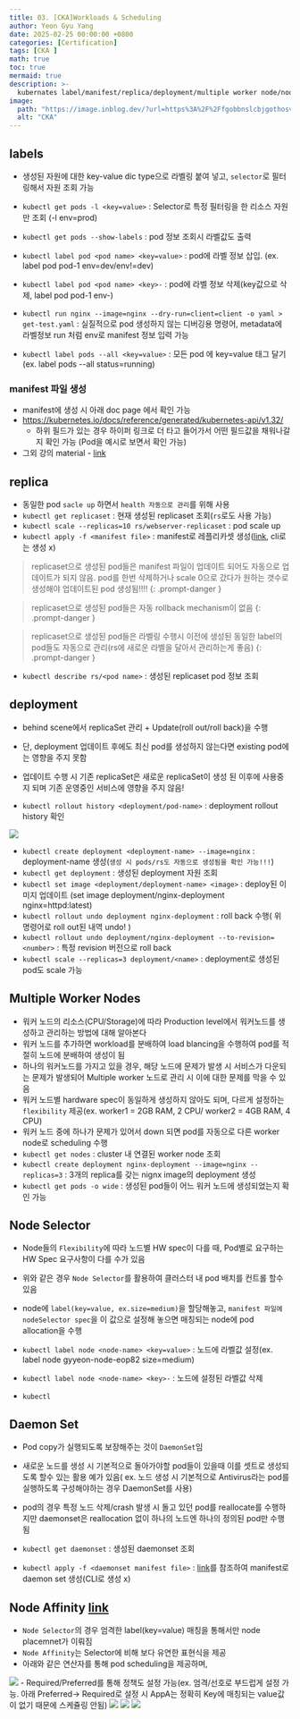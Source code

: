 ```yaml
---
title: 03. [CKA]Workloads & Scheduling
author: Yeon Gyu Yang
date: 2025-02-25 00:00:00 +0800
categories: [Certification]
tags: [CKA ]
math: true
toc: true
mermaid: true
description: >-
  kubernates label/manifest/replica/deployment/multiple worker node/node selector/daemonset/node affinity에 대해 알아보자
image:
  path: "https://image.inblog.dev/?url=https%3A%2F%2Ffgobbnslcbjgothosvni.supabase.co%2Fstorage%2Fv1%2Fobject%2Fpublic%2Fimages%2Ffeatured_image%2F2024-08-25T17%3A27%3A36.968Z-4e6c06c4-6921-46e5-9e24-888b926522af&w=750&q=75"
  alt: "CKA"
---
```


## labels
- 생성된 자원에 대한 key-value dic type으로 라벨링 붙여 넣고, `selector`로 필터링해서 자원 조회 가능

- `kubectl get pods -l <key=value>` : Selector로 특정 필터링을 한 리소스 자원만 조회 (-l env=prod)
- `kubectl get pods --show-labels` : pod 정보 조회시 라벨값도 출력
- `kubectl label pod <pod name> <key=value>` : pod에 라벨 정보 삽입. (ex. label pod pod-1 env=dev/env!=dev)
- `kubectl label pod <pod name> <key>-` : pod에 라벨 정보 삭제(key값으로 삭제, label pod pod-1 env-)
- `kubectl run nginx --image=nginx --dry-run=client=client -o yaml > get-test.yaml` : 실질적으로 pod 생성하지 않는 디버깅용 명령어, metadata에 라벨정보 run 처럼 env로 manifest 정보 입력 가능
- `kubectl label pods --all <key=value>` : 모든 pod 에 key=value 태그 달기 (ex. label pods --all status=running)

### manifest 파일 생성
- manifest에 생성 시 아래 doc page 에서 확인 가능
- https://kubernetes.io/docs/reference/generated/kubernetes-api/v1.32/
  - 하위 필드가 있는 경우 하이퍼 링크로 더 타고 들어가서 어떤 필드값을 채워나갈지 확인 가능 (Pod을 예시로 보면서 확인 가능)
- 그외 강의 material - [link](https://github.com/zealvora/certified-kubernetes-administrator/blob/master/Domain%201%20-%20Core%20Concepts/manifest-structure.md)

## replica
- 동일한 pod `sacle up` 하면서 `health 자동으로 관리`를 위해 사용
- `kubectl get replicaset` : 현재 생성된 replicaset 조회(`rs`로도 사용 가능)
- `kubectl scale --replicas=10 rs/webserver-replicaset` : pod scale up
- `kubectl apply -f <manifest file>` : manifest로 레플리카셋 생성([link](https://kubernetes.io/ko/docs/concepts/workloads/controllers/replicaset/), cli로는 생성 x)

> replicaset으로 생성된 pod들은 manifest 파일이 업데이트 되어도 자동으로 업데이트가 되지 않음. pod를 한번 삭제하거나 scale 0으로 갔다가 원하는 갯수로 생성해야 업데이트된  pod 생성됨!!!!
{: .prompt-danger }

> replicaset으로 생성된 pod들은 자동 rollback mechanism이 없음
{: .prompt-danger }

> replicaset으로 생성된 pod들은 라벨링 수행시 이전에 생성된 동일한 label의 pod들도 자동으로 관리(rs에 새로운 라벨을 달아서 관리하는게 좋음)
{: .prompt-danger }

- `kubectl describe rs/<pod name>` : 생성된 replicaset pod 정보 조회
 

## deployment
- behind scene에서 replicaSet 관리 + Update(roll out/roll back)을 수행 
- 단, deployment 업데이트 후에도 최신 pod를 생성하지 않는다면 existing pod에는 영향을 주지 못함
- 업데이트 수행 시 기존 replicaSet은 새로운 replicaSet이 생성 된 이후에 사용중지 되며 기존 운영중인 서비스에 영향을 주지 않음!

- `kubectl rollout history <deployment/pod-name>` : deployment rollout history 확인

<img src="/assets/img/post/cka/2.png">

- `kubectl create deployment <deployment-name> --image=nginx` : deployment-name 생성(`생성 시 pods/rs도 자동으로 생성됨을 확인 가능!!!`)
- `kubectl get deployment` : 생성된 deployment 자원 조회
- `kubectl set image <deployment/deployment-name> <image>` : deploy된 이미지 업데이트 (set image deployment/nginx-deployment nginx=httpd:latest)
- `kubectl rollout undo deployment nginx-deployment` : roll back 수행( 위 명령어로 roll out된 내역 undo! )
- `kubectl rollout undo deployment/nginx-deployment --to-revision=<number>` : 특정 revision 버전으로 roll back
- `kubectl scale --replicas=3 deployment/<name>` : deployment로 생성된 pod도 scale 가능

## Multiple Worker Nodes
- 워커 노드의 리소스(CPU/Storage)에 따라 Production level에서 워커노드를 생성하고 관리하는 방법에 대해 알아본다
- 워커 노드를 추가하면 workload를 분배하여 load blancing을 수행하여 pod를 적절히 노드에 분배하여 생성이 됨
- 하나의 워커노드를 가지고 있을 경우, 해당 노드에 문제가 발생 시 서비스가 다운되는 문제가 발생되어 Multiple worker 노드로 관리 시 이에 대한 문제를 막을 수 있음
- 워커 노드별 hardware spec이 동일하게 생성하지 않아도 되며, 다르게 설정하는 `flexibility` 제공(ex. worker1 = 2GB RAM, 2 CPU/ worker2 = 4GB RAM, 4 CPU)
- 워커 노드 중에 하나가 문제가 있어서 down 되면 pod를 자동으로 다른 worker node로 scheduling 수행
- `kubectl get nodes` : cluster 내 연결된 worker node 조회
- `kubectl create deployment nginx-deployment --image=nginx --replicas=3` : 3개의 replica를 갖는 nignx image의 deployment 생성
- `kubectl get pods -o wide` : 생성된 pod들이 어느 워커 노드에 생성되었는지 확인 가능

## Node Selector
- Node들의 `Flexibility`에 따라 노드별 HW spec이 다를 때, Pod별로 요구하는 HW Spec 요구사항이 다를 수가 있음
- 위와 같은 경우 `Node Selector`를 활용하여 클러스터 내 pod 배치를 컨트롤 할수 있음
- node에 `label(key=value, ex.size=medium)`을 할당해놓고, `manifest 파일에 nodeSelector spec`을 이 값으로 설정해 놓으면 매칭되는 node에 pod allocation을 수행

- `kubectl label node <node-name> <key=value>` : 노드에 라벨값 설정(ex. label node gyyeon-node-eop82 size=medium)
- `kubectl label node <node-name> <key>-` : 노드에 설정된 라벨값 삭제
- `kubectl `

## Daemon Set
- Pod copy가 실행되도록 보장해주는 것이 `DaemonSet`임
- 새로운 노드를 생성 시 기본적으로 돌아가야할 pod들이 있을때 이를 셋트로 생성되도록 할수 있는 활용 예가 있음( ex. 노드 생성 시 기본적으로 Antivirus라는 pod를 실행하도록 구성해야하는 경우 DaemonSet를 사용)
- pod의 경우 특정 노드 삭제/crash 발생 시 돌고 있던 pod를 reallocate를 수행하지만 daemonset은 reallocation 없이 하나의 노드엔 하나의 정의된 pod만 수행됨

- `kubectl get daemonset` : 생성된 daemonset 조회
- `kubectl apply -f <daemonset manifest file>` : [link](https://kubernetes.io/ko/docs/concepts/workloads/controllers/daemonset/)를 참조하여 manifest로 daemon set 생성(CLI로 생성 x)

## Node Affinity [link](https://kubernetes.io/ko/docs/tasks/configure-pod-container/assign-pods-nodes-using-node-affinity/)
- `Node Selector`의 경우 엄격한 label(key=value) 매칭을 통해서만 node placemnet가 이뤄짐
- `Node Affinity`는 Selector에 비해 보다 유연한 표현식을 제공
- 아래와 같은 연산자를 통해 pod scheduling을 제공하며,
<img src="/assets/img/post/cka/3.png">
- Required/Preferred를 통해 정책도 설정 가능(ex. 엄격/선호로 부드럽게 설정 가능. 아래 Preferred-> Required로 설정 시 AppA는 정확히 Key에 매칭되는 value값이 없기 때문에 스케쥴링 안됨)
<img src="/assets/img/post/cka/4.png">
<img src="/assets/img/post/cka/5.png">
<img src="/assets/img/post/cka/6.png">

